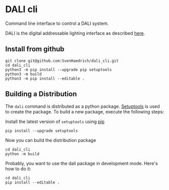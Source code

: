 # DALI cli

Command line interface to control a DALI system.

DALI is the digital addressable lighting interface as described [here](https://www.dali-alliance.org).

## Install from github

    git clone git@github.com:SvenHaedrich/dali_cli.git
    cd dali_cli
    python3 -m pip install --upgrade pip setuptools
    python3 -m build
    python3 -m pip install --editable .

## Building a Distribution

The `dali` command is distributed as a python package. [Setuptools](https://setuptools.pypa.io) is used to create the package. To build a new package, execute the following steps:

Install the latest version of `setuptools` using [pip](https://pypi.org/project/pip/)

    pip install --upgrade setuptools

Now you can build the distribution package

    cd dali_cli
    python -m build

Probably, you want to use the dali package in development mode. Here's how to do it:

    cd dali_cli
    pip install --editable .

